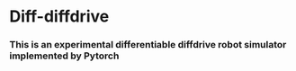 # Diff-diffdrive
### This is an experimental differentiable diffdrive robot simulator implemented by Pytorch
